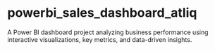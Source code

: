 # powerbi_sales_dashboard_atliq
A Power BI dashboard project analyzing business performance using interactive visualizations, key metrics, and data-driven insights.
